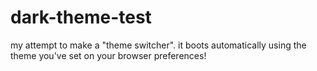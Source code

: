 # dark-theme-test
my attempt to make a "theme switcher". it boots automatically using the theme you've set on your browser preferences!
